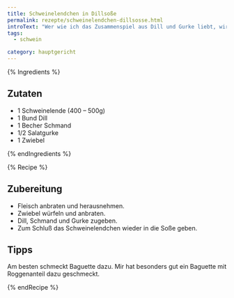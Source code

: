 ```yaml
---
title: Schweinelendchen in Dillsoße
permalink: rezepte/schweinelendchen-dillsosse.html
introText: "Wer wie ich das Zusammenspiel aus Dill und Gurke liebt, wird dieses Gericht schnell vergöttern."
tags:
  - schwein

category: hauptgericht
---
```


{% Ingredients %}

## Zutaten

- 1 Schweinelende (400 – 500g)
- 1 Bund Dill
- 1 Becher Schmand
- 1/2 Salatgurke
- 1 Zwiebel

{% endIngredients %}

{% Recipe %}

## Zubereitung

- Fleisch anbraten und herausnehmen.
- Zwiebel würfeln und anbraten.
- Dill, Schmand und Gurke zugeben.
- Zum Schluß das Schweinelendchen wieder in die Soße geben.

## Tipps

Am besten schmeckt Baguette dazu. Mir hat besonders gut ein Baguette mit Roggenanteil dazu geschmeckt.

{% endRecipe %}
